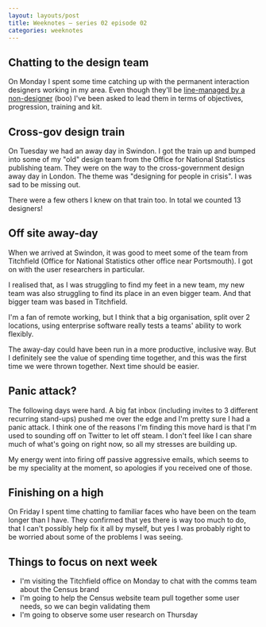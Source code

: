 ```yaml
---
layout: layouts/post
title: Weeknotes – series 02 episode 02
categories: weeknotes
---
```


## Chatting to the design team
On Monday I spent some time catching up with the permanent interaction designers working in my area. Even though they'll be [line-managed by a non-designer](https://twitter.com/benjystanton/status/1083097108352303105) (boo) I've been asked to lead them in terms of objectives, progression, training and kit.

## Cross-gov design train
On Tuesday we had an away day in Swindon. I got the train up and bumped into some of my "old" design team from the Office for National Statistics publishing team. They were on the way to the cross-government design away day in London. The theme was "designing for people in crisis". I was sad to be missing out.

There were a few others I knew on that train too. In total we counted 13 designers!

## Off site away-day
When we arrived at Swindon, it was good to meet some of the team from Titchfield (Office for National Statistics other office near Portsmouth). I got on with the user researchers in particular.

I realised that, as I was struggling to find my feet in a new team, my new team was also struggling to find its place in an even bigger team. And that bigger team was based in Titchfield.

I'm a fan of remote working, but I think that a big organisation, split over 2 locations, using enterprise software really tests a teams' ability to work flexibly.

The away-day could have been run in a more productive, inclusive way. But I definitely see the value of spending time together, and this was the first time we were thrown together. Next time should be easier.

## Panic attack?
The following days were hard. A big fat inbox (including invites to 3 different recurring stand-ups) pushed me over the edge and I'm pretty sure I had a panic attack. I think one of the reasons I'm finding this move hard is that I'm used to sounding off on Twitter to let off steam. I don't feel like I can share much of what's going on right now, so all my stresses are building up.

My energy went into firing off passive aggressive emails, which seems to be my speciality at the moment, so apologies if you received one of those.

## Finishing on a high
On Friday I spent time chatting to familiar faces who have been on the team longer than I have. They confirmed that yes there is way too much to do, that I can't possibly help fix it all by myself, but yes I was probably right to be worried about some of the problems I was seeing.

## Things to focus on next week
- I'm visiting the Titchfield office on Monday to chat with the comms team about the Census brand
- I'm going to help the Census website team pull together some user needs, so we can begin validating them
- I'm going to observe some user research on Thursday
